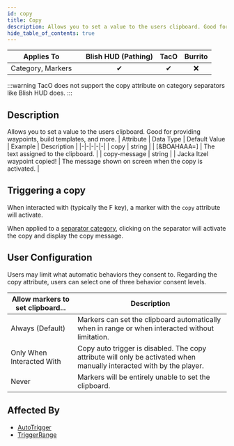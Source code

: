 ```yaml
---
id: copy
title: Copy
description: Allows you to set a value to the users clipboard. Good for providing waypoints, build templates, and more.
hide_table_of_contents: true
---
```

| Applies To | | Blish HUD (Pathing) | TacO | Burrito |
|-|-|-|-|-|
| <center>Category, Markers</center> | | <center>✔</center> | <center>✔</center> | <center>❌</center> |


:::warning 
TacO does not support the copy attribute on category separators like Blish HUD does.
:::

## Description
Allows you to set a value to the users clipboard. Good for providing waypoints, build templates, and more.
| Attribute | Data Type | Default Value | Example | Description |
|-|-|-|-|-|
| copy | string |  | [&BOAHAAA=] | The text assigned to the clipboard. | 
| copy-message | string |  | Jacka Itzel waypoint copied! | The message shown on screen when the copy is activated. | 
## Triggering a copy

When interacted with (typically the F key), a marker with the `copy` attribute will activate.

When applied to a [separator category](isseparator), clicking on the separator will activate the copy and display the copy message.

## User Configuration

Users may limit what automatic behaviors they consent to.  Regarding the copy attribute, users can select one of three behavior consent levels.

| Allow markers to set clipboard... | Description |
|-|-|
| Always (Default) | Markers can set the clipboard automatically when in range or when interacted without limitation. |
| Only When Interacted With | Copy auto trigger is disabled.  The copy attribute will only be activated when manually interacted with by the player. |
| Never | Markers will be entirely unable to set the clipboard. |

## Affected By
- [AutoTrigger](/docs/marker-dev/attributes/autotrigger)
- [TriggerRange](/docs/marker-dev/attributes/triggerrange)

